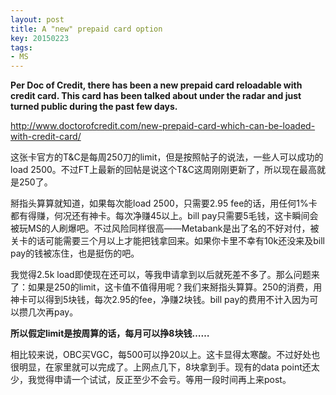```yaml
---
layout: post
title: A "new" prepaid card option
key: 20150223
tags:
- MS
---
```


**Per Doc of Credit, there has been a new prepaid card reloadable with credit card. This card has been talked about under the radar and just turned public during the past few days.**


http://www.doctorofcredit.com/new-prepaid-card-which-can-be-loaded-with-credit-card/

这张卡官方的T&C是每周250刀的limit，但是按照帖子的说法，一些人可以成功的load 2500。不过FT上最新的回帖是说这个T&C这周刚刚更新了，所以现在最高就是250了。

掰指头算算就知道，如果每次能load 2500，只需要2.95 fee的话，用任何1%卡都有得赚，何况还有神卡。每次净赚45以上。bill pay只需要5毛钱，这卡瞬间会被玩MS的人刷爆吧。不过风险同样很高——Metabank是出了名的不好对付，被关卡的话可能需要三个月以上才能把钱拿回来。如果你卡里不幸有10k还没来及bill pay的钱被冻住，也是挺伤的吧。

我觉得2.5k load即使现在还可以，等我申请拿到以后就死差不多了。那么问题来了：如果是250的limit，这卡值不值得用呢？我们来掰指头算算。250的消费，用神卡可以得到5块钱，每次2.95的fee，净赚2块钱。bill pay的费用不计入因为可以攒几次再pay。


**所以假定limit是按周算的话，每月可以挣8块钱……**


相比较来说，OBC买VGC，每500可以挣20以上。这卡显得太寒酸。不过好处也很明显，在家里就可以完成了。上网点几下，8块拿到手。现有的data point还太少，我觉得申请一个试试，反正至少不会亏。等用一段时间再上来post。